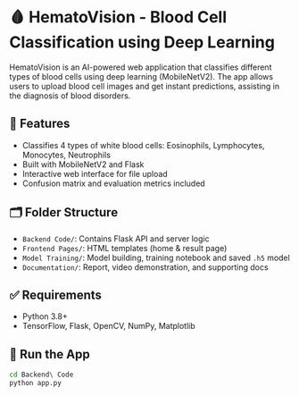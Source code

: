 # 🩸 HematoVision - Blood Cell Classification using Deep Learning

HematoVision is an AI-powered web application that classifies different types of blood cells using deep learning (MobileNetV2). The app allows users to upload blood cell images and get instant predictions, assisting in the diagnosis of blood disorders.

## 🔧 Features
- Classifies 4 types of white blood cells: Eosinophils, Lymphocytes, Monocytes, Neutrophils
- Built with MobileNetV2 and Flask
- Interactive web interface for file upload
- Confusion matrix and evaluation metrics included

## 🗂️ Folder Structure
- `Backend Code/`: Contains Flask API and server logic
- `Frontend Pages/`: HTML templates (home & result page)
- `Model Training/`: Model building, training notebook and saved `.h5` model
- `Documentation/`: Report, video demonstration, and supporting docs

## ✅ Requirements
- Python 3.8+
- TensorFlow, Flask, OpenCV, NumPy, Matplotlib

## 🚀 Run the App
```bash
cd Backend\ Code
python app.py

